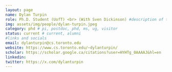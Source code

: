 ```yaml
---
layout: page
name: Dylan Turpin
role: Ph.D. Student (UofT) <br> (With Sven Dickinson) #description of the role
img: assets/img/people/dylan-turpin.jpeg
category: phd # pi, postdoc, phd, ms, ug, visitor
status: current # current, alumni
#links and socials
email: dylanturpin@cs.toronto.edu
website: https://www.cs.toronto.edu/~dylanturpin/
scholar: https://scholar.google.ca/citations?user=HYHTg_0AAAAJ&hl=en
linkedin:
twitter: https://x.com/dylanturpin
---
```

